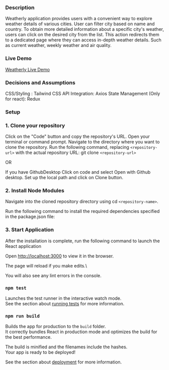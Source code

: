 ### Description

Weatherly application provides users with a convenient way to explore weather details of various cities.
User can filter city based on name and country.
To obtain more detailed information about a specific city's weather, users can click on the desired city from the list.
This action redirects them to a dedicated page where they can access in-depth weather details. Such as current weather, weekly weather and air quality.

### Live Demo

[Weatherly Live Demo](https://weather-dashboard-alpha.vercel.app/)

### Decisions and Assumptions

CSS/Styling : Tailwind CSS
API Integration: Axios
State Management (Only for react): Redux

### Setup

### 1. Clone your repository

Click on the "Code" button and copy the repository's URL.
Open your terminal or command prompt.
Navigate to the directory where you want to clone the repository.
Run the following command, replacing `<repository-url>` with the actual repository URL:
git clone `<repository-url>`

OR

If you have GithubDesktop
Click on code and select Open with Github desktop.
Set up the local path and click on Clone button.

### 2. Install Node Modules

Navigate into the cloned repository directory using cd `<repository-name>`.

Run the following command to install the required dependencies specified in the package.json file:

### 3. Start Application

After the installation is complete, run the following command to launch the React application

Open [http://localhost:3000](http://localhost:3000) to view it in the browser.

The page will reload if you make edits.\

You will also see any lint errors in the console.

### `npm test`

Launches the test runner in the interactive watch mode.\
See the section about [running tests](https://facebook.github.io/create-react-app/docs/running-tests) for more information.

### `npm run build`

Builds the app for production to the `build` folder.\
It correctly bundles React in production mode and optimizes the build for the best performance.

The build is minified and the filenames include the hashes.\
Your app is ready to be deployed!

See the section about [deployment](https://facebook.github.io/create-react-app/docs/deployment) for more information.
